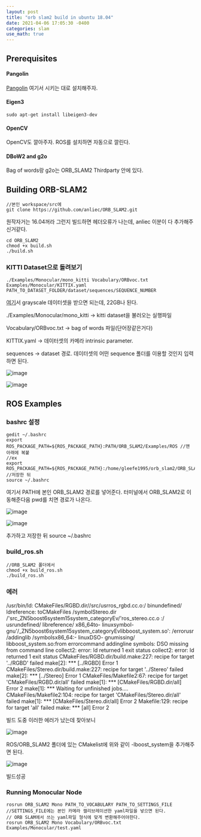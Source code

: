 ```yaml
---
layout: post
title: "orb slam2 build in ubuntu 18.04"
date: 2021-04-06 17:05:30 -0400
categories: slam
use_math: true
---
```




## Prerequisites



#### Pangolin

[Pangolin](https://github.com/stevenlovegrove/Pangolin) 여기서 시키는 대로 설치해주자.

#### Eigen3

```
sudo apt-get install libeigen3-dev
```

#### OpenCV

OpenCV도 깔아주자. ROS를 설치하면 자동으로 깔린다.

#### DBoW2 and g2o

Bag of words랑 g2o는 ORB_SLAM2 Thirdparty 안에 있다.



## Building ORB-SLAM2 



```
//본인 workspace/src에
git clone https://github.com/anliec/ORB_SLAM2.git
```

원작자거는 16.04꺼라 그런지 빌드하면 헤더오류가 나는데, anliec 이분이 다 추가해주신거같다.

```
cd ORB_SLAM2
chmod +x build.sh
./build.sh
```

### KITTI Dataset으로 돌려보기

```
./Examples/Monocular/mono_kitti Vocabulary/ORBvoc.txt Examples/Monocular/KITTIX.yaml PATH_TO_DATASET_FOLDER/dataset/sequences/SEQUENCE_NUMBER
```

[여기](http://www.cvlibs.net/datasets/kitti/eval_odometry.php)서 grayscale 데이터셋을 받으면 되는데, 22GB나 된다. 

./Examples/Monocular/mono_kitti -> kitti dataset을 불러오는 실행파일

Vocabulary/ORBvoc.txt -> bag of words 파일(단어장같은거다)

KITTIX.yaml -> 데이터셋의 카메라 intrinsic parameter.

sequences -> dataset 경로. 데이터셋의 어떤 sequence 폴더를 이용할 것인지 입력하면 된다.

![image](https://user-images.githubusercontent.com/67038853/113674456-2bbea380-96f5-11eb-8e01-b5c0e03ed3d6.png)

 ![image](https://user-images.githubusercontent.com/67038853/113674371-15184c80-96f5-11eb-83af-60b75c2b653b.png)





## ROS Examples



### bashrc 설정

```
gedit ~/.bashrc
export ROS_PACKAGE_PATH=${ROS_PACKAGE_PATH}:PATH/ORB_SLAM2/Examples/ROS //맨 아래에 복붙
//ex
export ROS_PACKAGE_PATH=${ROS_PACKAGE_PATH}:/home/gleefe1995/orb_slam2/ORB_SLAM2/Examples/ROS
//저장한 뒤
source ~/.bashrc
```

여기서 PATH에 본인 ORB_SLAM2 경로를 넣어준다. 터미널에서 ORB_SLAM2로 이동해준다음 pwd를 치면 경로가 나온다. 

![image](https://user-images.githubusercontent.com/67038853/113671398-3f680b00-96f1-11eb-8183-7de6ffa5cf3f.png)

![image](https://user-images.githubusercontent.com/67038853/113671452-5149ae00-96f1-11eb-968c-7e85d2d65a11.png)

추가하고 저장한 뒤 source ~/.bashrc

### build_ros.sh

```
//ORB_SLAM2 폴더에서
chmod +x build_ros.sh
./build_ros.sh
```

### 에러

/usr/bin/ld: CMakeFiles/RGBD.dir//src/usrros_rgbd.cc.o:/ binundefined/ ldreference:  toCMakeFiles /symbolStereo.dir /'src_ZN5boost6system15system_categoryEv/'ros_stereo.cc.o
:/ usrundefined/ libreference/ x86_64to- linuxsymbol- gnu'/_ZN5boost6system15system_categoryEvlibboost_system.so':
 /errorusr /addinglib /symbolsx86_64:- linuxDSO- gnumissing/ libboost_system.so:from  errorcommand  addingline 
symbols: DSO missing from command line
collect2: error: ld returned 1 exit status
collect2: error: ld returned 1 exit status
CMakeFiles/RGBD.dir/build.make:227: recipe for target '../RGBD' failed
make[2]: *** [../RGBD] Error 1
CMakeFiles/Stereo.dir/build.make:227: recipe for target '../Stereo' failed
make[2]: *** [../Stereo] Error 1
CMakeFiles/Makefile2:67: recipe for target 'CMakeFiles/RGBD.dir/all' failed
make[1]: *** [CMakeFiles/RGBD.dir/all] Error 2
make[1]: *** Waiting for unfinished jobs....
CMakeFiles/Makefile2:104: recipe for target 'CMakeFiles/Stereo.dir/all' failed
make[1]: *** [CMakeFiles/Stereo.dir/all] Error 2
Makefile:129: recipe for target 'all' failed
make: *** [all] Error 2

빌드 도중 이러한 에러가 났는데 찾아보니

![image](https://user-images.githubusercontent.com/67038853/113671753-c0bf9d80-96f1-11eb-9918-c4c457e2f20d.png)

ROS/ORB_SLAM2 폴더에 있는 CMakelist에 위와 같이 -lboost_system을 추가해주면 된다.

![image](https://user-images.githubusercontent.com/67038853/113671882-eba9f180-96f1-11eb-933e-cae2659e1a24.png)

빌드성공



### Running Monocular Node

```
rosrun ORB_SLAM2 Mono PATH_TO_VOCABULARY PATH_TO_SETTINGS_FILE
//SETTINGS_FILE에는 본인 카메라 캘리브레이션한 yaml파일을 넣으면 된다.
// ORB SLAM에서 쓰는 yaml파일 형식에 맞게 변환해주어야한다.
rosrun ORB_SLAM2 Mono Vocabulary/ORBvoc.txt Examples/Monocular/test.yaml
```

